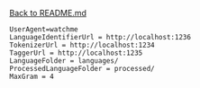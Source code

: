 [Back to README.md](README.md)
```
UserAgent=watchme
LanguageIdentifierUrl = http://localhost:1236
TokenizerUrl = http://localhost:1234
TaggerUrl = http://localhost:1235
LanguageFolder = languages/
ProcessedLanguageFolder = processed/
MaxGram = 4


```